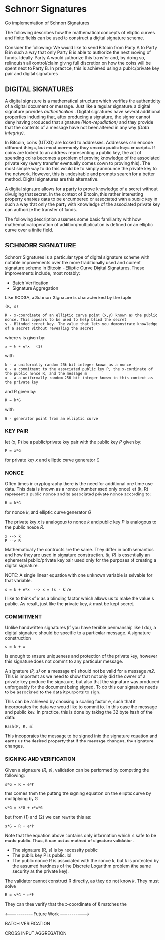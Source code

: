 # Schnorr Signatures
Go implementation of Schnorr Signatures

The following describes how the mathematical concepts of elliptic curves and finite fields can be used to construct
a digital signature scheme.

Consider the following: We would like to send Bitcoin from Party A to Party B in such a way that only Party B is able to authorize the next moving of funds. Ideally, Party A would authorize this transfer and, by doing so, relinquish all control/claim giving full discretion on how the coins will be spent next to Party B. In practice, this is achieved using a public/private key pair and digital signatures


## DIGITAL SIGNATURES

A digital signature is a mathematical structure which verifies the authenticity of a digital document or message. Just like a regular signature, a digital signature provides *authentication* . Digital signatures have several additional properties including that, after producing a signature, the signer cannot deny having produced that signature *(Non-repudiation)* and they provide that the contents of a message have not been altered in any way *(Data Integrity)*.

In Bitcoin, coins (UTXO) are locked to addresses. Addresses can encode different things, but most commonly they encode public keys or scripts. If coins are locked to an address representing a public key, the act of spending coins becomes a problem of proving knowledge of the associated private key (every transfer eventually comes down to proving this). The most simple way to do this would be to simply announce the private key to the network. However, this is undesirable and prompts search for a better method. Digital signatures are this alternative.

A digital signaure allows for a party to prove knowledge of a secret without divulging that secret. In the context of Bitcoin, this rather interesting property enables data to be encumbered or associated with a public key in such a way that only the party with knowledge of the associated private key can authorize the transfer of funds.
    

The following description assumes some basic familiarity with how mathematical operation of addition/multiplication
is defined on an elliptic curve over a finite field.


## SCHNORR SIGNATURE

Schnorr Signatures is a particular type of digital signature scheme with notable improvements over the more traditionally
used and current signature scheme in Bitcoin - Elliptic Curve Digital Signatures. These improvements include, most notably:

* Batch Verification
* Signature Aggregation 

Like ECDSA, a Schnorr Signature is characterized by the tuple:

    (R, s)

    R - x-coordinate of an elliptic curve point (x,y) known as the public nonce. This appears to be used to help blind the secret
    s - Blinded secret key. The value that lets you demonstrate knowledge of a secret without revealing the secret
    
where s is given by:

    s = k + e*x   (1)

with

    k - a uniformally random 256 bit integer known as a nonce
    e - a commitment to the associated public key P, the x-cordinate of the public nonce R, and the message m
    x - a a uniformally random 256 bit integer known in this context as the private key

and R given by:

    R = k*G

with

    G - generator point from an elliptic curve


### KEY PAIR
let (x, P) be a public/private key pair with the public key *P* given by:

    P = x*G

for private key *x* and elliptic curve generator *G*

### NONCE
Often times in cryptography there is the need for additional one time use data. This data is known as a nonce (number used only once)
let (k, R) represent a public nonce and its associated private nonce according to:

    R = k*G

for nonce *k*, and elliptic curve generator *G*

The private key *x* is analogous to nonce *k* and public key *P* is analogous to the public nonce *R*.

    x --> k
    P --> R

Mathematically the contructs are the same. They differ in both semantics and how they are used in signature construction.
*(k, R)* is essentially an ephemeral public/private key pair used only for the purposes of creating a digital signature.

NOTE: A single linear equation with one unknown variable is solvable for that variable.

    s = k + e*x  --> x = (s - k)/e

I like to think of *k* as a blinding factor which allows us to make the value s public. As result, just like the private key, *k* must be kept secret.

### COMMITMENT

Unlike handwritten signatures (if you have terrible penmanship like I do), a digital signature should be specific to a particular message. A signature construction 

    s = k + x

is enough to ensure uniqueness and protection of the private key, however this signature does not commit to any particular message. 

A signature *(R, s)* on a message *m1* should not be valid for a message *m2*. This is important as we need to show that not only did the owner of a private key produce the signature, but also that the signature was produced unforgeably for the document being signed. To do this our signature needs to be associated to the data it purports to sign.

This can be achieved by choosing a scaling factor e, such that it incorporates the data we would like to commit to. In this case the message and public key. In practice, this is done by taking the 32 byte hash of the data: 

    Hash(P, R, m)

This incoporates the message to be signed into the signature equation and earns us the desired property that if the message changes, the signature changes.

### SIGNING AND VERIFICATION

Given a signature *(R, s)*, validation can be performed by computing the following:

    s*G = R + e*P

this comes from the putting the signing equation on the elliptic curve by multiplying by G

    s*G = k*G + e*x*G

but from (1) and (2) we can rewrite this as:

    s*G = R + e*P

Note that the equation above contains only information which is safe to be made public. Thus, it can act as method
of signature validation.

 - The signature (R, s) is by necessity public
 - The public key P is public. lol
 - The public nonce R is associated with the nonce k, but k is protected by the assumed hardness of the Discrete Logarithm problem (the same security as the private key).

The validator cannot construct R directly, as they do not know *k*. They must solve

    R = s*G + e*P
    
They can then verify that the x-coordinate of *R* matches the 
    
    
<----------- Future Work ------------>

BATCH VERIFICATION

CROSS INPUT AGGREGATION
